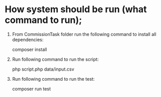 # How system should be run (what command to run);

1. From CommissionTask folder run the following command to install all dependencies:

    composer install


2. Run following command to run the script:

    php script.php data/input.csv


3. Run following command to run the test:

    composer run test



